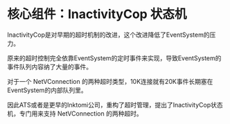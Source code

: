 # 核心组件：InactivityCop 状态机

InactivityCop是对早期的超时机制的改进，这个改进降低了EventSystem的压力。

原来的超时控制完全依靠EventSystem的定时事件来实现，导致EventSystem的事件队列内容纳了大量的事件。

对于一个 NetVConnection 的两种超时类型，10K连接就有20K事件长期塞在EventSystem的内部队列里。

因此ATS或者是更早的Inktomi公司，重构了超时管理，提出了InactivityCop状态机，专门用来支持 NetVConnection 的两种超时。

